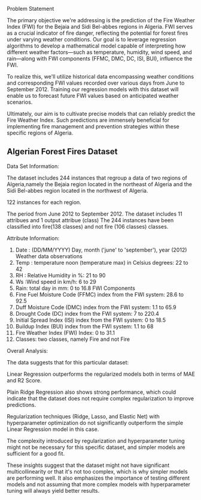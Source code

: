 Problem Statement

The primary objective we're addressing is the prediction of the Fire Weather Index (FWI) for the Bejaia and Sidi Bel-abbes regions in Algeria. FWI serves as a crucial indicator of fire danger, reflecting the potential for forest fires under varying weather conditions. Our goal is to leverage regression algorithms to develop a mathematical model capable of interpreting how different weather factors—such as temperature, humidity, wind speed, and rain—along with FWI components (FFMC, DMC, DC, ISI, BUI), influence the FWI.


To realize this, we'll utilize historical data encompassing weather conditions and corresponding FWI values recorded over various days from June to September 2012. Training our regression models with this dataset will enable us to forecast future FWI values based on anticipated weather scenarios.


Ultimately, our aim is to cultivate precise models that can reliably predict the Fire Weather Index. Such predictions are immensely beneficial for implementing fire management and prevention strategies within these specific regions of Algeria.







## Algerian Forest Fires Dataset 
Data Set Information:

The dataset includes 244 instances that regroup a data of two regions of Algeria,namely the Bejaia region located in the northeast of Algeria and the Sidi Bel-abbes region located in the northwest of Algeria.

122 instances for each region.

The period from June 2012 to September 2012.
The dataset includes 11 attribues and 1 output attribue (class)
The 244 instances have been classified into fire(138 classes) and not fire (106 classes) classes.

Attribute Information:

1. Date : (DD/MM/YYYY) Day, month ('june' to 'september'), year (2012)
Weather data observations
2. Temp : temperature noon (temperature max) in Celsius degrees: 22 to 42
3. RH : Relative Humidity in %: 21 to 90
4. Ws :Wind speed in km/h: 6 to 29
5. Rain: total day in mm: 0 to 16.8
FWI Components
6. Fine Fuel Moisture Code (FFMC) index from the FWI system: 28.6 to 92.5
7. Duff Moisture Code (DMC) index from the FWI system: 1.1 to 65.9
8. Drought Code (DC) index from the FWI system: 7 to 220.4
9. Initial Spread Index (ISI) index from the FWI system: 0 to 18.5
10. Buildup Index (BUI) index from the FWI system: 1.1 to 68
11. Fire Weather Index (FWI) Index: 0 to 31.1
12. Classes: two classes, namely Fire and not Fire


Overall Analysis:

The data suggests that for this particular dataset:

Linear Regression outperforms the regularized models both in terms of MAE and R2 Score.

Plain Ridge Regression also shows strong performance, which could indicate that the dataset does not require complex regularization to improve predictions.

Regularization techniques (Ridge, Lasso, and Elastic Net) with hyperparameter optimization do not significantly outperform the simple Linear Regression model in this case.

The complexity introduced by regularization and hyperparameter tuning might not be necessary for this specific dataset, and simpler models are sufficient for a good fit.

These insights suggest that the dataset might not have significant multicollinearity or that it's not too complex, which is why simpler models are performing well. It also emphasizes the importance of testing different 
models and not assuming that more complex models with hyperparameter tuning will always yield better results.

